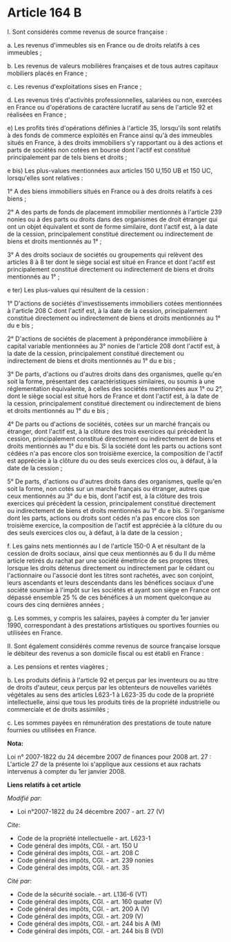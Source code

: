# Article 164 B

I. Sont considérés comme revenus de source française : 

a. Les revenus d'immeubles sis en France ou de droits relatifs à ces immeubles ; 

b. Les revenus de valeurs mobilières françaises et de tous autres capitaux mobiliers placés en France ; 

c. Les revenus d'exploitations sises en France ; 

d. Les revenus tirés d'activités professionnelles, salariées ou non, exercées en France ou d'opérations de caractère lucratif
au sens de l'article 92 et réalisées en France ; 

e) Les profits tirés d'opérations définies à l'article 35, lorsqu'ils sont relatifs à des fonds de commerce exploités en
France ainsi qu'à des immeubles situés en France, à des droits immobiliers s'y rapportant ou à des actions et parts de
sociétés non cotées en bourse dont l'actif est constitué principalement par de tels biens et droits ; 

e bis) Les plus-values mentionnées aux articles 150 U,150 UB et 150 UC, lorsqu'elles sont relatives : 

1° A des biens immobiliers situés en France ou à des droits relatifs à ces biens ; 

2° A des parts de fonds de placement immobilier mentionnés à l'article 239 nonies ou à des parts ou droits dans des
organismes de droit étranger qui ont un objet équivalent et sont de forme similaire, dont l'actif est, à la date de la
cession, principalement constitué directement ou indirectement de biens et droits mentionnés au 1° ; 

3° A des droits sociaux de sociétés ou groupements qui relèvent des articles 8 à 8 ter dont le siège social est situé en
France et dont l'actif est principalement constitué directement ou indirectement de biens et droits mentionnés au 1° ; 

e ter) Les plus-values qui résultent de la cession : 

1° D'actions de sociétés d'investissements immobiliers cotées mentionnées à l'article 208 C dont l'actif est, à la date de la
cession, principalement constitué directement ou indirectement de biens et droits mentionnés au 1° du e bis ; 

2° D'actions de sociétés de placement à prépondérance immobilière à capital variable mentionnées au 3° nonies de l'article
208 dont l'actif est, à la date de la cession, principalement constitué directement ou indirectement de biens et droits
mentionnés au 1° du e bis ; 

3° De parts, d'actions ou d'autres droits dans des organismes, quelle qu'en soit la forme, présentant des caractéristiques
similaires, ou soumis à une réglementation équivalente, à celles des sociétés mentionnées aux 1° ou 2°, dont le siège social
est situé hors de France et dont l'actif est, à la date de la cession, principalement constitué directement ou indirectement
de biens et droits mentionnés au 1° du e bis ; 

4° De parts ou d'actions de sociétés, cotées sur un marché français ou étranger, dont l'actif est, à la clôture des trois
exercices qui précèdent la cession, principalement constitué directement ou indirectement de biens et droits mentionnés au 1°
du e bis. Si la société dont les parts ou actions sont cédées n'a pas encore clos son troisième exercice, la composition de
l'actif est appréciée à la clôture du ou des seuls exercices clos ou, à défaut, à la date de la cession ; 

5° De parts, d'actions ou d'autres droits dans des organismes, quelle qu'en soit la forme, non cotés sur un marché français
ou étranger, autres que ceux mentionnés au 3° du e bis, dont l'actif est, à la clôture des trois exercices qui précèdent la
cession, principalement constitué directement ou indirectement de biens et droits mentionnés au 1° du e bis. Si l'organisme
dont les parts, actions ou droits sont cédés n'a pas encore clos son troisième exercice, la composition de l'actif est
appréciée à la clôture du ou des seuls exercices clos ou, à défaut, à la date de la cession ; 

f. Les gains nets mentionnés au I de l'article 150-0 A et résultant de la cession de droits sociaux, ainsi que ceux
mentionnés au 6 du II du même article retirés du rachat par une société émettrice de ses propres titres, lorsque les droits
détenus directement ou indirectement par le cédant ou l'actionnaire ou l'associé dont les titres sont rachetés, avec son
conjoint, leurs ascendants et leurs descendants dans les bénéfices sociaux d'une société soumise à l'impôt sur les sociétés
et ayant son siège en France ont dépassé ensemble 25 % de ces bénéfices à un moment quelconque au cours des cinq dernières
années ; 

g. Les sommes, y compris les salaires, payées à compter du 1er janvier 1990, correspondant à des prestations artistiques ou
sportives fournies ou utilisées en France. 

II. Sont également considérés comme revenus de source française lorsque le débiteur des revenus a son domicile fiscal ou est
établi en France : 

a. Les pensions et rentes viagères ; 

b. Les produits définis à l'article 92 et perçus par les inventeurs ou au titre de droits d'auteur, ceux perçus par les
obtenteurs de nouvelles variétés végétales au sens des articles L623-1 à L623-35 du code de la propriété intellectuelle,
ainsi que tous les produits tirés de la propriété industrielle ou commerciale et de droits assimilés ; 

c. Les sommes payées en rémunération des prestations de toute nature fournies ou utilisées en France.

**Nota:**

Loi n° 2007-1822 du 24 décembre 2007 de finances pour 2008 art. 27 : L'article 27 de la présente loi s'applique aux cessions
et aux rachats intervenus à compter du 1er janvier 2008.

**Liens relatifs à cet article**

_Modifié par_:

  - Loi n°2007-1822 du 24 décembre 2007 - art. 27 (V)

_Cite_:

  - Code de la propriété intellectuelle - art. L623-1
  - Code général des impôts, CGI. - art. 150 U
  - Code général des impôts, CGI. - art. 208 C
  - Code général des impôts, CGI. - art. 239 nonies
  - Code général des impôts, CGI. - art. 35

_Cité par_:

  - Code de la sécurité sociale. - art. L136-6 (VT)
  - Code général des impôts, CGI. - art. 160 quater (V)
  - Code général des impôts, CGI. - art. 200 A (V)
  - Code général des impôts, CGI. - art. 209 (V)
  - Code général des impôts, CGI. - art. 244 bis A (M)
  - Code général des impôts, CGI. - art. 244 bis B (VD)
